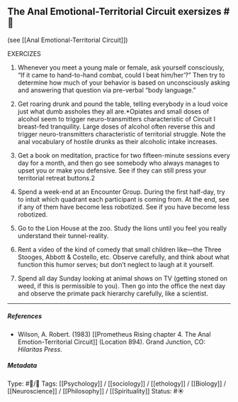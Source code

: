 ## The Anal Emotional-Territorial Circuit exersizes #🧠 

(see [[Anal Emotional-Territorial Circuit]])

EXERCIZES

1. Whenever you meet a young male or female, ask yourself consciously, “If it came to hand-to-hand combat, could I beat him/her’?” Then try to determine how much of your behavior is based on unconsciously asking and answering that question via pre-verbal “body language.”

2. Get roaring drunk and pound the table, telling everybody in a loud voice just what dumb assholes they all are.*Opiates and small doses of alcohol seem to trigger neuro-transmitters characteristic of Circuit I breast-fed tranquility. Large doses of alcohol often reverse this and trigger neuro-transmitters characteristic of territorial struggle. Note the anal vocabulary of hostile drunks as their alcoholic intake increases. 

3. Get a book on meditation, practice for two fifteen-minute sessions every day for a month, and then go see somebody who always manages to upset you or make you defensive. See if they can still press your territorial retreat buttons.2

4. Spend a week-end at an Encounter Group. During the first half-day, try to intuit which quadrant each participant is coming from. At the end, see if any of them have become less robotized. See if you have become less robotized.

5. Go to the Lion House at the zoo. Study the lions until you feel you really understand their tunnel-reality.

6. Rent a video of the kind of comedy that small children like—the Three Stooges, Abbott & Costello, etc. Observe carefully, and think about what function this humor serves; but don’t neglect to laugh at it yourself.

7. Spend all day Sunday looking at animal shows on TV (getting stoned on weed, if this is permissible to you). Then go into the office the next day and observe the primate pack hierarchy carefully, like a scientist.

___

##### References

- Wilson, A. Robert. (1983) [[Prometheus Rising chapter 4. The Anal Emotion-Territorial Circuit]] (Location 894). Grand Junction, CO: _Hilaritas Press_.

##### Metadata

Type: #🔵/🔵 
Tags: [[Psychology]] / [[sociology]] / [[ethology]] / [[Biology]] / [[Neuroscience]] / [[Philosophy]] / [[Spirituality]] 
Status: #☀️ 